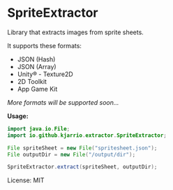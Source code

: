 # SpriteExtractor
Library that extracts images from sprite sheets.

It supports these formats:

* JSON (Hash)
* JSON (Array)
* Unity® - Texture2D
* 2D Toolkit
* App Game Kit

*More formats will be supported soon...*

**Usage:**
    
```java
import java.io.File;
import io.github.kjarrio.extractor.SpriteExtractor;

File spriteSheet = new File("spritesheet.json");
File outputDir = new File("/output/dir");

SpriteExtractor.extract(spriteSheet, outputDir);
```

License: MIT
